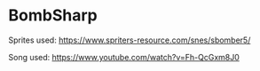 # BombSharp

Sprites used:
https://www.spriters-resource.com/snes/sbomber5/

Song used:
https://www.youtube.com/watch?v=Fh-QcGxm8J0